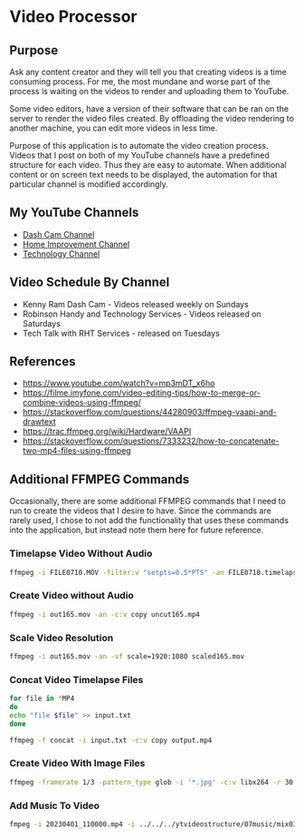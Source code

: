 # Video Processor

## Purpose

Ask any content creator and they will tell you that creating videos is a time consuming process.
For me, the most mundane and worse part of the process is waiting on the videos to render and uploading them
to YouTube.

Some video editors, have a version of their software that can be ran on the server to render the video files
created. By offloading the video rendering to another machine, you can edit more videos in less time.

Purpose of this application is to automate the video creation process. Videos that I post on both of my YouTube
channels have a predefined structure for each video. Thus they are easy to automate. When additional
content or on screen text needs to be displayed, the automation for that particular channel is modified
accordingly.

## My YouTube Channels

* [Dash Cam Channel](https://www.youtube.com/channel/UCB7rvymUaUbbig3skv2zvCQ?sub_confirmation=1)
* [Home Improvement Channel](https://www.youtube.com/channel/UC4HCouBLtXD1j1U_17aBqig?sub_confirmation=1)
* [Technology Channel](http://www.youtube.com/channel/UC4xp-TEEIAL-4XtMVvfRaQw?sub_confirmation=1)

## Video Schedule By Channel

* Kenny Ram Dash Cam - Videos released weekly on Sundays
* Robinson Handy and Technology Services - Videos released on Saturdays
* Tech Talk with RHT Services - released on Tuesdays

## References

* https://www.youtube.com/watch?v=mp3mDT_x6ho
* https://filme.imyfone.com/video-editing-tips/how-to-merge-or-combine-videos-using-ffmpeg/
* https://stackoverflow.com/questions/44280903/ffmpeg-vaapi-and-drawtext
* https://trac.ffmpeg.org/wiki/Hardware/VAAPI
* https://stackoverflow.com/questions/7333232/how-to-concatenate-two-mp4-files-using-ffmpeg

## Additional FFMPEG Commands

Occasionally, there are some additional FFMPEG commands that I need to run to create the videos
that I desire to have. Since the commands are rarely used, I chose to not add the functionality
that uses these commands into the application, but instead note them here for future reference.

### Timelapse Video Without Audio

```bash
ffmpeg -i FILE0710.MOV -filter:v "setpts=0.5*PTS" -an FILE0710.timelapse.MOV
```

### Create Video without Audio

```bash
ffmpeg -i out165.mov -an -c:v copy uncut165.mp4
```

### Scale Video Resolution

```bash
ffmpeg -i out165.mov -an -vf scale=1920:1080 scaled165.mov
```

### Concat Video Timelapse Files

```bash
for file in *MP4
do
echo "file $file" >> input.txt
done

ffmpeg -f concat -i input.txt -c:v copy output.mp4
```

### Create Video With Image Files

```bash
ffmpeg -framerate 1/3 -pattern_type glob -i '*.jpg' -c:v libx264 -r 30 -pix_fmt yuv420p output.mp4
```

### Add Music To Video

```bash
fmpeg -i 20230401_110000.mp4 -i ../../../ytvideostructure/07music/mix03.mp3 -shortest -c:v copy -c:a copy -map 0:v:0 -map 1:a:0 output.mp4
```
